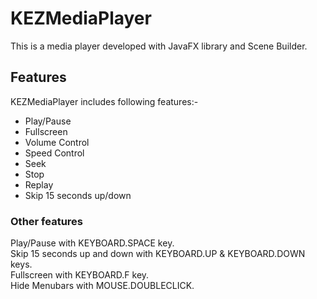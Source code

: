 # KEZMediaPlayer
This is a media player developed with JavaFX library and Scene Builder.

## Features
KEZMediaPlayer includes following features:-

* Play/Pause
* Fullscreen
* Volume Control
* Speed Control
* Seek 
* Stop
* Replay
* Skip 15 seconds up/down

### Other features
Play/Pause with KEYBOARD.SPACE key.\
Skip 15 seconds up and down with KEYBOARD.UP & KEYBOARD.DOWN keys.\
Fullscreen with KEYBOARD.F key.\
Hide Menubars with MOUSE.DOUBLECLICK.


